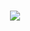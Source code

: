 <h1 align="center">
    <img src="https://readme-typing-svg.herokuapp.com/?font=Montserrat&color=6A0D91&size=35&center=true&vCenter=true&width=500&height=70&duration=4000&lines=Hi+There!+👋;+I+am+Bernard+Abubakari;+Welcome+To+My;+Page.;" />
</h1>
<!-- ## Hi there 👋
**BernardGIS/BernardGIS** is a ✨ _special_ ✨ repository because its `README.md` (this file) appears on your GitHub profile.

Here are some ideas to get you started:

- 🔭 I’m currently working on ...
- 🌱 I’m currently learning ...
- 👯 I’m looking to collaborate on ...
- 🤔 I’m looking for help with ...
- 💬 Ask me about ...
- 📫 How to reach me: ...
- 😄 Pronouns: ...
- ⚡ Fun fact: ...
-->
